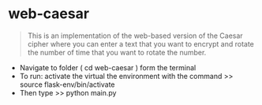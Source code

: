 # web-caesar


> This is an implementation of the web-based version of the Caesar cipher where you can enter a text that you want to encrypt and rotate the number of time that you want to rotate the number.
* Navigate to folder ( cd web-caesar ) form the terminal
* To run: activate the virtual the environment with the command >> source flask-env/bin/activate
* Then type >> python main.py

